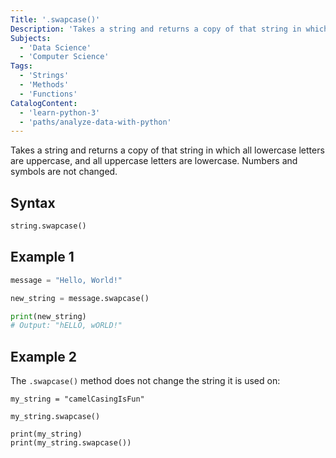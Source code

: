 ```yaml
---
Title: '.swapcase()'
Description: 'Takes a string and returns a copy of that string in which all lowercase letters are uppercase, and all uppercase letters are lowercase. Numbers and symbols are not changed.'
Subjects:
  - 'Data Science'
  - 'Computer Science'
Tags:
  - 'Strings'
  - 'Methods'
  - 'Functions'
CatalogContent:
  - 'learn-python-3'
  - 'paths/analyze-data-with-python'
---
```


Takes a string and returns a copy of that string in which all lowercase letters are uppercase, and all uppercase letters are lowercase. Numbers and symbols are not changed.

## Syntax

```python
string.swapcase()
```

## Example 1

```python
message = "Hello, World!"

new_string = message.swapcase()

print(new_string)
# Output: "hELLO, wORLD!"
```

## Example 2

The `.swapcase()` method does not change the string it is used on:

```codebyte/py
my_string = "camelCasingIsFun"

my_string.swapcase()

print(my_string)
print(my_string.swapcase())
```
